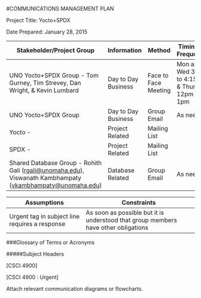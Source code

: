#COMMUNICATIONS MANAGEMENT PLAN

Project Title: Yocto+SPDX

Date Prepared: January 28, 2015

| Stakeholder/Project Group     | Information                  | Method                | Timing or Frequency |
|-------------------------------|------------------------------|-----------------------|---------------------|
|UNO Yocto+SPDX Group - Tom Gurney, Tim Strevey, Dan Wright, & Kevin Lumbard | Day to Day Business | Face to Face Meeting | Mon and Wed 3pm to 4:15pm & Thurs 12pm to 1pm |
|UNO Yocto+SPDX Group           | Day to Day Business          | Group Email           | As needed           |
|Yocto -                        | Project Related              | Mailing List          |                     |
|SPDX -                         | Project Related              | Mailing List          |                     |
|Shared Database Group - Rohith Gali (rgali@unomaha.edu), Viswanath Kambhampaty (vkambhampaty@unomaha.edu) | Database Related | Group Email | As needed |



| Assumptions                                     | Constraints                                              |
|-------------------------------------------------|----------------------------------------------------------|
| Urgent tag in subject line requires a response  | As soon as possible but it is understood that group members have other obligations |


###Glossary of Terms or Acronyms

#####Subject Headers

[CSCI 4900]
 
[CSCI 4900 : Urgent] 
 
Attach relevant communication diagrams or flowcharts.

